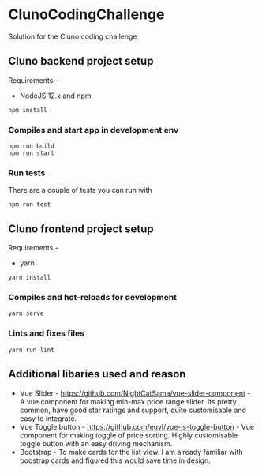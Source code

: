 # ClunoCodingChallenge

Solution for the Cluno coding challenge

## Cluno backend project setup

Requirements -

- NodeJS 12.x and npm

```
npm install
```

### Compiles and start app in development env

```
npm run build
npm run start
```

### Run tests

There are a couple of tests you can run with

```
npm run test
```

## Cluno frontend project setup

Requirements -

- yarn

```
yarn install
```

### Compiles and hot-reloads for development

```
yarn serve
```

### Lints and fixes files

```
yarn run lint
```

## Additional libaries used and reason

- Vue Slider - https://github.com/NightCatSama/vue-slider-component - A vue component for making min-max price range slider. Its pretty common, have good star ratings and support, quite customisable and easy to integrate.
- Vue Toggle button - https://github.com/euvl/vue-js-toggle-button - Vue component for making toggle of price sorting. Highly customisable toggle button with an easy driving mechanism.
- Bootstrap - To make cards for the list view. I am already familiar with boostrap cards and figured this would save time in design.
